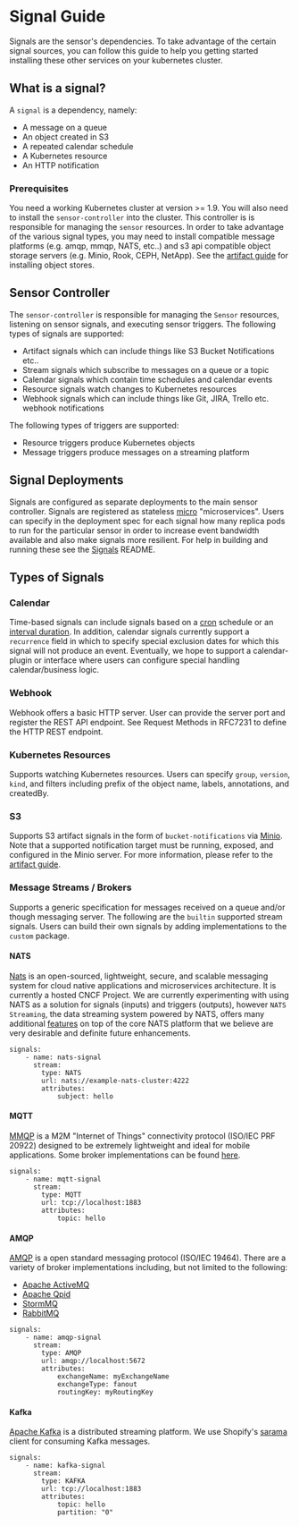 # Signal Guide
Signals are the sensor's dependencies. To take advantage of the certain signal sources, you can follow this guide to help you getting started installing these other services on your kubernetes cluster.

## What is a signal?
A `signal` is a dependency, namely:
- A message on a queue
- An object created in S3
- A repeated calendar schedule
- A Kubernetes resource
- An HTTP notification

### Prerequisites
You need a working Kubernetes cluster at version >= 1.9. You will also need to install the `sensor-controller` into the cluster. This controller is is responsible for managing the `sensor` resources.
In order to take advantage of the various signal types, you may need to install compatible message platforms (e.g. amqp, mmqp, NATS, etc..) and s3 api compatible object storage servers (e.g. Minio, Rook, CEPH, NetApp). See the  [artifact guide](artifact-guide.md) for installing object stores.

## Sensor Controller
The `sensor-controller` is responsible for managing the `Sensor` resources, listening on sensor signals, and executing sensor triggers.
The following types of signals are supported:
 - Artifact signals which can include things like S3 Bucket Notifications etc..
 - Stream signals which subscribe to messages on a queue or a topic
 - Calendar signals which contain time schedules and calendar events
 - Resource signals watch changes to Kubernetes resources
 - Webhook signals which can include things like Git, JIRA, Trello etc. webhook notifications

 The following types of triggers are supported:
 - Resource triggers produce Kubernetes objects
 - Message triggers produce messages on a streaming platform

## Signal Deployments
Signals are configured as separate deployments to the main sensor controller. Signals are registered as stateless [micro](https://github.com/micro/go-micro) "microservices". Users can specify in the deployment spec for each signal how many replica pods to run for the particular sensor in order to increase event bandwidth available and also make signals more resilient. For help in building and running these see the [Signals](../signals/README.md) README.

## Types of Signals

### Calendar
Time-based signals can include signals based on a [cron]() schedule or an [interval duration](https://golang.org/pkg/time/#ParseDuration). In addition, calendar signals currently support a `recurrence` field in which to specify special exclusion dates for which this signal will not produce an event. Eventually, we hope to support a calendar-plugin or interface where users can configure special handling calendar/business logic.

### Webhook
Webhook offers a basic HTTP server. User can provide the server port and register the REST API endpoint.
See Request Methods in RFC7231 to define the HTTP REST endpoint.  

### Kubernetes Resources
Supports watching Kubernetes resources. Users can specify `group`, `version`, `kind`, and filters including prefix of the object name, labels, annotations, and createdBy.

### S3
Supports S3 artifact signals in the form of `bucket-notifications` via [Minio](https://docs.minio.io/docs/minio-bucket-notification-guide). Note that a supported notification target must be running, exposed, and configured in the Minio server. For more information, please refer to the [artifact guide](artifact-guide.md).

### Message Streams / Brokers
Supports a generic specification for messages received on a queue and/or though messaging server. The following are the `builtin` supported stream signals. Users can build their own signals by adding implementations to the `custom` package.

#### NATS
[Nats](https://nats.io/) is an open-sourced, lightweight, secure, and scalable messaging system for cloud native applications and microservices architecture. It is currently a hosted CNCF Project. We are currently experimenting with using NATS as a solution for signals (inputs) and triggers (outputs), however `NATS Streaming`, the data streaming system powered by NATS, offers many  additional [features](https://nats.io/documentation/streaming/nats-streaming-intro/) on top of the core NATS platform that we believe are very desirable and definite future enhancements.
```
signals:
    - name: nats-signal
      stream:
        type: NATS
        url: nats://example-nats-cluster:4222
        attributes:
            subject: hello
```


#### MQTT
[MMQP](http://mqtt.org/) is a M2M "Internet of Things" connectivity protocol (ISO/IEC PRF 20922) designed to be extremely lightweight and ideal for mobile applications. Some broker implementations can be found [here](https://github.com/mqtt/mqtt.github.io/wiki/brokers).
```
signals:
    - name: mqtt-signal
      stream:
        type: MQTT
        url: tcp://localhost:1883
        attributes:
            topic: hello
```


#### AMQP
[AMQP](https://www.amqp.org/) is a open standard messaging protocol (ISO/IEC 19464). There are a variety of broker implementations including, but not limited to the following:
- [Apache ActiveMQ](http://activemq.apache.org/)
- [Apache Qpid](https://qpid.apache.org/)
- [StormMQ](http://stormmq.com/)
- [RabbitMQ](https://www.rabbitmq.com/)
```
signals:
    - name: amqp-signal
      stream:
        type: AMQP
        url: amqp://localhost:5672
        attributes:
            exchangeName: myExchangeName
            exchangeType: fanout
            routingKey: myRoutingKey
```


#### Kafka
[Apache Kafka](https://kafka.apache.org/) is a distributed streaming platform. We use Shopify's [sarama](https://github.com/Shopify/sarama) client for consuming Kafka messages.
```
signals:
    - name: kafka-signal
      stream:
        type: KAFKA
        url: tcp://localhost:1883
        attributes:
            topic: hello
            partition: "0"
```
